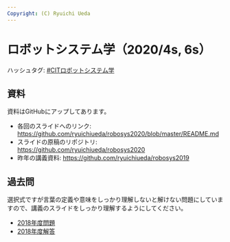 ```yaml
---
Copyright: (C) Ryuichi Ueda
---
```


# ロボットシステム学（2020/4s, 6s）

ハッシュタグ: [#CITロボットシステム学](https://twitter.com/search?q=%23CIT%E3%83%AD%E3%83%9C%E3%83%83%E3%83%88%E3%82%B7%E3%82%B9%E3%83%86%E3%83%A0%E5%AD%A6&src=typed_query&f=live)

## 資料 
資料はGitHubにアップしてあります。

<ul>
 	<li>各回のスライドへのリンク: <a href="https://github.com/ryuichiueda/robosys2020/blob/master/README.md">https://github.com/ryuichiueda/robosys2020/blob/master/README.md</a></li>
 	<li>スライドの原稿のリポジトリ: <a href="https://github.com/ryuichiueda/robosys2020">https://github.com/ryuichiueda/robosys2020</a></li>
 	<li>昨年の講義資料: <a href="https://github.com/ryuichiueda/robosys2019">https://github.com/ryuichiueda/robosys2019</a></li>
</ul>

## 過去問

選択式ですが言葉の定義や意味をしっかり理解しないと解けない問題にしていますので、講義のスライドをしっかり理解するようにしてください。

* [2018年度問題](robosys2018test.pdf)
* [2018年度解答](robosys2018test_ans.pdf)
